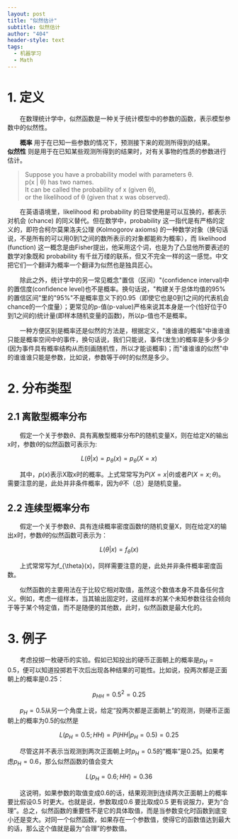 ```yaml
---
layout: post
title: "似然估计"
subtitle: 似然估计
author: "404"
header-style: text
tags:
  - 机器学习
  - Math
---
```


# 1. 定义

　　在数理统计学中，似然函数是一种关于统计模型中的参数的函数，表示模型参数中的似然性。

　　**概率** 用于在已知一些参数的情况下，预测接下来的观测所得到的结果。　
 　
　　**似然性** 则是用于在已知某些观测所得到的结果时，对有关事物的性质的参数进行估计。
>Suppose you have a probability model with parameters θ.  
>p(x | θ) has two names.  
>It can be called the probability of x (given θ),  
>or the likelihood of θ (given that x was observed).

　　在英语语境里，likelihood 和 probability 的日常使用是可以互换的，都表示对机会 (chance) 的同义替代。但在数学中，probability 这一指代是有严格的定义的，即符合柯尔莫果洛夫公理 (Kolmogorov axioms) 的一种数学对象（换句话说，不是所有的可以用0到1之间的数所表示的对象都能称为概率），而 likelihood (function) 这一概念是由Fisher提出，他采用这个词，也是为了凸显他所要表述的数学对象既和 probability 有千丝万缕的联系，但又不完全一样的这一感觉。中文把它们一个翻译为概率一个翻译为似然也是独具匠心。

　　除此之外，统计学中的另一常见概念"置信（区间）"(confidence interval)中的置信度(confidence level)也不是概率。换句话说，"构建关于总体均值的95%的置信区间"里的"95%"不是概率意义下的0.95（即使它也是0到1之间的代表机会chance的一个度量）；更常见的p-值(p-value)严格来说其本身是一个(恰好位于0到1之间的)统计量(即样本随机变量的函数)，所以p-值也不是概率。

　　一种方便区别是概率还是似然的方法是，根据定义，"谁谁谁的概率"中谁谁谁只能是概率空间中的事件，换句话说，我们只能说，事件(发生)的概率是多少多少(因为事件具有概率结构从而刻画随机性，所以才能谈概率)；而"谁谁谁的似然"中的谁谁谁只能是参数，比如说，参数等于$\theta$时的似然是多少。



# 2. 分布类型

## 2.1 离散型概率分布
　　假定一个关于参数$\theta$、具有离散型概率分布P的随机变量X，则在给定X的输出x时，参数$\theta$的似然函数可表示为:

$$
L(\theta|x) = p_{\theta}(x) = p_{\theta}(X = x)
$$

　　其中，$p(x)$表示X取x时的概率。上式常常写为$P(X=x|\theta)$或者$P(X=x;\theta)$。需要注意的是，此处并非条件概率，因为$\theta$不（总）是随机变量。
## 2.2 连续型概率分布

　　假定一个关于参数$\theta$、具有连续概率密度函数f的随机变量X，则在给定X的输出x时，参数$\theta$的似然函数可表示为：

$$
L(\theta|x) = f_{\theta}(x)
$$

　　上式常常写为f_{\theta}(x)，同样需要注意的是，此处并非条件概率密度函数。

　　似然函数的主要用法在于比较它相对取值，虽然这个数值本身不具备任何含义。例如，考虑一组样本，当其输出固定时，这组样本的某个未知参数往往会倾向于等于某个特定值，而不是随便的其他数，此时，似然函数是最大化的。


# 3. 例子

　　考虑投掷一枚硬币的实验。假如已知投出的硬币正面朝上的概率是$p_H = 0.5$，便可以知道投掷若干次后出现各种结果的可能性。比如说，投两次都是正面朝上的概率是0.25：

$$
p_{HH} = 0.5^2 = 0.25
$$

　　$p_H = 0.5$从另一个角度上说，给定“投两次都是正面朝上”的观测，则硬币正面朝上的概率为0.5的似然是

$$
L(p_H=0.5;HH) = P(HH|p_H=0.5) = 0.25
$$

　　尽管这并不表示当观测到两次正面朝上时$p_H = 0.5$的“概率”是0.25。如果考虑$p_H = 0.6$，那么似然函数的值会变大

$$
L(p_H=0.6;HH) =  0.36
$$

　　这说明，如果参数的取值变成0.6的话，结果观测到连续两次正面朝上的概率要比假设0.5 时更大。也就是说，参数取成0.6 要比取成0.5 更有说服力，更为“合理”。总之，似然函数的重要性不是它的具体取值，而是当参数变化时函数到底变小还是变大。对同一个似然函数，如果存在一个参数值，使得它的函数值达到最大的话，那么这个值就是最为“合理”的参数值。

